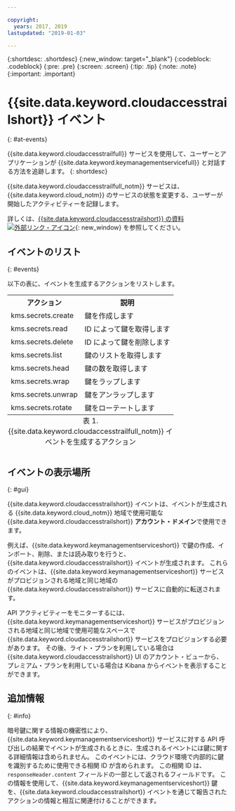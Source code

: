 ```yaml
---

copyright:
  years: 2017, 2019
lastupdated: "2019-01-03"

---
```


{:shortdesc: .shortdesc}
{:new_window: target="_blank"}
{:codeblock: .codeblock}
{:pre: .pre}
{:screen: .screen}
{:tip: .tip}
{:note: .note}
{:important: .important}

# {{site.data.keyword.cloudaccesstrailshort}} イベント
{: #at-events}

{{site.data.keyword.cloudaccesstrailfull}} サービスを使用して、ユーザーとアプリケーションが {{site.data.keyword.keymanagementservicefull}} と対話する方法を追跡します。 
{: shortdesc}

{{site.data.keyword.cloudaccesstrailfull_notm}} サービスは、{{site.data.keyword.cloud_notm}} のサービスの状態を変更する、ユーザーが開始したアクティビティーを記録します。 

詳しくは、[{{site.data.keyword.cloudaccesstrailshort}} の資料 ![外部リンク・アイコン](../../icons/launch-glyph.svg "外部リンク・アイコン")](/docs/services/cloud-activity-tracker/index.html#getting-started-with-cla){: new_window} を参照してください。

## イベントのリスト
{: #events}

以下の表に、イベントを生成するアクションをリストします。

<table>
    <tr>
        <th>アクション</th>
        <th>説明</th>
    </tr>
    <tr>
        <td>kms.secrets.create</td>
        <td>鍵を作成します</td>
    </tr>
    <tr>
        <td>kms.secrets.read</td>
        <td>ID によって鍵を取得します</td>
    </tr>
   <tr>
        <td>kms.secrets.delete</td>
        <td>ID によって鍵を削除します</td>
    </tr>
    <tr>
        <td>kms.secrets.list</td>
        <td>鍵のリストを取得します</td>
    </tr>
    <tr>
        <td>kms.secrets.head</td>
        <td>鍵の数を取得します</td>
    </tr>
     <tr>
        <td>kms.secrets.wrap</td>
        <td>鍵をラップします</td>
    </tr>
     <tr>
        <td>kms.secrets.unwrap</td>
        <td>鍵をアンラップします</td>
    </tr>
     <tr>
        <td>kms.secrets.rotate</td>
        <td>鍵をローテートします</td>
    </tr>
    <caption style="caption-side:bottom;">表 1. {{site.data.keyword.cloudaccesstrailfull_notm}} イベントを生成するアクション</caption>
</table>

## イベントの表示場所
{: #gui}

<!-- Option 2: Add the following sentence if your service sends events to the account domain. -->

{{site.data.keyword.cloudaccesstrailshort}} イベントは、イベントが生成される {{site.data.keyword.cloud_notm}} 地域で使用可能な {{site.data.keyword.cloudaccesstrailshort}} **アカウント・ドメイン**で使用できます。

例えば、{{site.data.keyword.keymanagementserviceshort}} で鍵の作成、インポート、削除、または読み取りを行うと、{{site.data.keyword.cloudaccesstrailshort}} イベントが生成されます。 これらのイベントは、{{site.data.keyword.keymanagementserviceshort}} サービスがプロビジョンされる地域と同じ地域の {{site.data.keyword.cloudaccesstrailshort}} サービスに自動的に転送されます。

API アクティビティーをモニターするには、{{site.data.keyword.keymanagementserviceshort}} サービスがプロビジョンされる地域と同じ地域で使用可能なスペースで {{site.data.keyword.cloudaccesstrailshort}} サービスをプロビジョンする必要があります。 その後、ライト・プランを利用している場合は {{site.data.keyword.cloudaccesstrailshort}} UI のアカウント・ビューから、プレミアム・プランを利用している場合は Kibana からイベントを表示することができます。

## 追加情報
{: #info}

暗号鍵に関する情報の機密性により、{{site.data.keyword.keymanagementserviceshort}} サービスに対する API 呼び出しの結果でイベントが生成されるときに、生成されるイベントには鍵に関する詳細情報は含められません。 このイベントには、クラウド環境で内部的に鍵を識別するために使用できる相関 ID が含められます。 この相関 ID は、`responseHeader.content` フィールドの一部として返されるフィールドです。 この情報を使用して、{{site.data.keyword.keymanagementserviceshort}} 鍵を、{{site.data.keyword.cloudaccesstrailshort}} イベントを通じて報告されたアクションの情報と相互に関連付けることができます。
